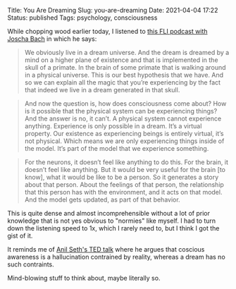 Title: You Are Dreaming
Slug: you-are-dreaming
Date: 2021-04-04 17:22
Status: published
Tags: psychology, consciousness

While chopping wood earlier today, I listened to [this FLI podcast with Joscha
Bach](https://futureoflife.org/2021/03/31/joscha-bach-and-anthony-aguirre-on-digital-physics-and-moving-towards-beneficial-futures/)
in which he says:

> We obviously live in a dream universe. And the dream is dreamed by a mind on
> a higher plane of existence and that is implemented in the skull of a
> primate. In the brain of some primate that is walking around in a physical
> universe. This is our best hypothesis that we have. And so we can explain all
> the magic that you’re experiencing by the fact that indeed we live in a dream
> generated in that skull.

> And now the question is, how does consciousness come about? How is it
> possible that the physical system can be experiencing things? And the answer
> is no, it can’t. A physical system cannot experience anything. Experience is
> only possible in a dream. It’s a virtual property. Our existence as
> experiencing beings is entirely virtual, it’s not physical. Which means we
> are only experiencing things inside of the model. It’s part of the model that
> we experience something.

> For the neurons, it doesn’t feel like anything to do this. For the brain, it
> doesn’t feel like anything. But it would be very useful for the brain [to know], what
> it would be like to be a person. So it generates a story about that person.
> About the feelings of that person, the relationship that this person has with
> the environment, and it acts on that model. And the model gets updated, as
> part of that behavior.

This is quite dense and almost incomprehensible without a lot of prior knowledge
that is not yes obvious to "normies" like myself. I had to turn down the listening
speed to 1x, which I rarely need to, but I think I got the gist of it.

It reminds me of [Anil Seth's TED talk](https://www.ted.com/talks/anil_seth_your_brain_hallucinates_your_conscious_reality)
where he argues that coscious awareness is a hallucination contrained by reality, whereas a dream has no such contraints.

Mind-blowing stuff to think about, maybe literally so.
